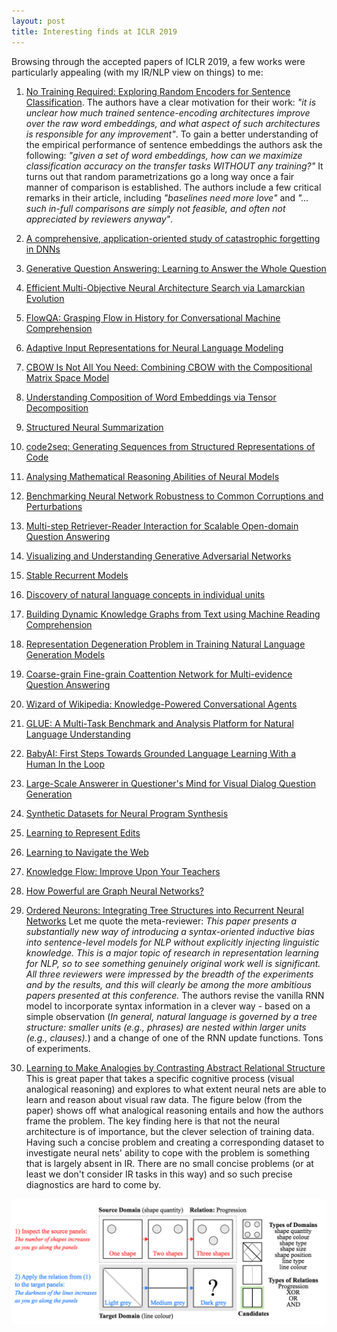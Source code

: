 ```yaml
---
layout: post
title: Interesting finds at ICLR 2019
---
```


Browsing through the accepted papers of ICLR 2019, a few works were particularly appealing (with my IR/NLP view on things) to me:

1. [No Training Required: Exploring Random Encoders for Sentence Classification](https://openreview.net/forum?id=BkgPajAcY7). The authors have a clear motivation for their work: *"it is unclear how much trained sentence-encoding architectures improve over the raw word embeddings, and what aspect of such architectures is responsible for any improvement"*. To gain a better understanding of the empirical performance of sentence embeddings the authors ask the following: *"given a set of word embeddings, how can we maximize classification accuracy on the transfer tasks WITHOUT any training?"* It turns out that random parametrizations go a long way once a fair manner of comparison is established. The authors include a few critical remarks in their article, including *"baselines need more love"* and *"... such in-full comparisons are simply not feasible, and often not appreciated by reviewers anyway"*.

2. [A comprehensive, application-oriented study of catastrophic forgetting in DNNs](https://openreview.net/forum?id=BkloRs0qK7)
3. [Generative Question Answering: Learning to Answer the Whole Question](https://openreview.net/forum?id=Bkx0RjA9tX)
4. [Efficient Multi-Objective Neural Architecture Search via Lamarckian Evolution](https://openreview.net/forum?id=ByME42AqK7)
5. [FlowQA: Grasping Flow in History for Conversational Machine Comprehension](https://openreview.net/forum?id=ByftGnR9KX)
6. [Adaptive Input Representations for Neural Language Modeling](https://openreview.net/forum?id=ByxZX20qFQ)
7. [CBOW Is Not All You Need: Combining CBOW with the Compositional Matrix Space Model](https://openreview.net/forum?id=H1MgjoR9tQ)
8. [Understanding Composition of Word Embeddings via Tensor Decomposition](https://openreview.net/forum?id=H1eqjiCctX)
9. [Structured Neural Summarization](https://openreview.net/forum?id=H1ersoRqtm)
10. [code2seq: Generating Sequences from Structured Representations of Code](https://openreview.net/forum?id=H1gKYo09tX)
11. [Analysing Mathematical Reasoning Abilities of Neural Models](https://openreview.net/forum?id=H1gR5iR5FX)
12. [Benchmarking Neural Network Robustness to Common Corruptions and Perturbations](https://openreview.net/forum?id=HJz6tiCqYm)
13. [Multi-step Retriever-Reader Interaction for Scalable Open-domain Question Answering](https://openreview.net/forum?id=HkfPSh05K7)
14. [Visualizing and Understanding Generative Adversarial Networks](https://openreview.net/forum?id=Hyg_X2C5FX)
15. [Stable Recurrent Models](https://openreview.net/forum?id=Hygxb2CqKm)
16. [Discovery of natural language concepts in individual units](https://openreview.net/forum?id=S1EERs09YQ)
17. [Building Dynamic Knowledge Graphs from Text using Machine Reading Comprehension](https://openreview.net/forum?id=S1lhbnRqF7)
18. [Representation Degeneration Problem in Training Natural Language Generation Models](https://openreview.net/forum?id=SkEYojRqtm)
19. [Coarse-grain Fine-grain Coattention Network for Multi-evidence Question Answering](https://openreview.net/forum?id=Syl7OsRqY7)
20. [Wizard of Wikipedia: Knowledge-Powered Conversational Agents](https://openreview.net/forum?id=r1l73iRqKm)
21. [GLUE: A Multi-Task Benchmark and Analysis Platform for Natural Language Understanding](https://openreview.net/forum?id=rJ4km2R5t7)
22. [BabyAI: First Steps Towards Grounded Language Learning With a Human In the Loop](https://openreview.net/forum?id=rJeXCo0cYX)
23. [Large-Scale Answerer in Questioner's Mind for Visual Dialog Question Generation](https://openreview.net/forum?id=rkgT3jRct7)
24. [Synthetic Datasets for Neural Program Synthesis](https://openreview.net/forum?id=ryeOSnAqYm)
25. [Learning to Represent Edits](https://openreview.net/forum?id=BJl6AjC5F7)
26. [Learning to Navigate the Web](https://openreview.net/forum?id=BJemQ209FQ)
27. [Knowledge Flow: Improve Upon Your Teachers](https://openreview.net/forum?id=BJeOioA9Y7)
28. [How Powerful are Graph Neural Networks?](https://openreview.net/forum?id=ryGs6iA5Km)

29. [Ordered Neurons: Integrating Tree Structures into Recurrent Neural Networks](https://openreview.net/forum?id=B1l6qiR5F7) Let me quote the meta-reviewer: *This paper presents a substantially new way of introducing a syntax-oriented inductive bias into sentence-level models for NLP without explicitly injecting linguistic knowledge. This is a major topic of research in representation learning for NLP, so to see something genuinely original work well is significant. All three reviewers were impressed by the breadth of the experiments and by the results, and this will clearly be among the more ambitious papers presented at this conference.* The authors revise the vanilla RNN model to incorporate syntax information in a clever way - based on a simple observation (*In general, natural language is governed by a tree structure:  smaller units (e.g., phrases) are nested within larger units (e.g., clauses).*) and a change of one of the RNN update functions. Tons of experiments. 

30. [Learning to Make Analogies by Contrasting Abstract Relational Structure](https://openreview.net/forum?id=SylLYsCcFm) This is great paper that takes a specific cognitive process (visual analogical reasoning) and explores to what extent neural nets are able to learn and reason about visual raw data. The figure below (from the paper) shows off what analogical reasoning entails and how the authors frame the problem. The key finding here is that not the neural architecture is of importance, but the clever selection of training data. Having such a concise problem and creating a corresponding dataset to investigate neural nets' ability to cope with the problem is something that is largely absent in IR. There are no small concise problems (or at least we don't consider IR tasks in this way) and so such precise diagnostics are hard to come by.
<img src="../img/iclr2019-analogicalReasoning.png" width="600px">

